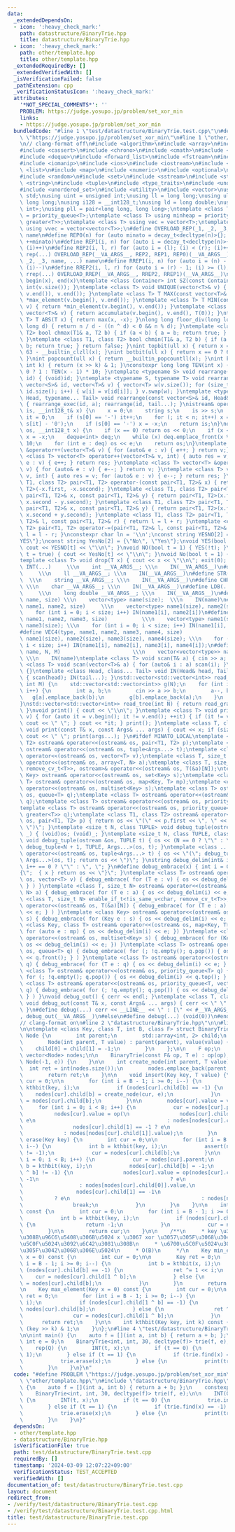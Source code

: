 ```yaml
---
data:
  _extendedDependsOn:
  - icon: ':heavy_check_mark:'
    path: datastructure/BinaryTrie.hpp
    title: datastructure/BinaryTrie.hpp
  - icon: ':heavy_check_mark:'
    path: other/template.hpp
    title: other/template.hpp
  _extendedRequiredBy: []
  _extendedVerifiedWith: []
  _isVerificationFailed: false
  _pathExtension: cpp
  _verificationStatusIcon: ':heavy_check_mark:'
  attributes:
    '*NOT_SPECIAL_COMMENTS*': ''
    PROBLEM: https://judge.yosupo.jp/problem/set_xor_min
    links:
    - https://judge.yosupo.jp/problem/set_xor_min
  bundledCode: "#line 1 \"test/datastructure/BinaryTrie.test.cpp\"\n#define PROBLEM\
    \ \"https://judge.yosupo.jp/problem/set_xor_min\"\n#line 1 \"other/template.hpp\"\
    \n// clang-format off\n#include <algorithm>\n#include <array>\n#include <bitset>\n\
    #include <cassert>\n#include <chrono>\n#include <cmath>\n#include <complex>\n\
    #include <deque>\n#include <forward_list>\n#include <fstream>\n#include <functional>\n\
    #include <iomanip>\n#include <ios>\n#include <iostream>\n#include <limits>\n#include\
    \ <list>\n#include <map>\n#include <numeric>\n#include <optional>\n#include <queue>\n\
    #include <random>\n#include <set>\n#include <sstream>\n#include <stack>\n#include\
    \ <string>\n#include <tuple>\n#include <type_traits>\n#include <unordered_map>\n\
    #include <unordered_set>\n#include <utility>\n#include <vector>\nusing namespace\
    \ std;\nusing uint = unsigned int;\nusing ll = long long;\nusing ull = unsigned\
    \ long long;\nusing i128 = __int128_t;\nusing ld = long double;\nusing pii = pair<int,\
    \ int>;\nusing pll = pair<long long, long long>;\ntemplate <class T> using maxheap\
    \ = priority_queue<T>;\ntemplate <class T> using minheap = priority_queue<T, vector<T>,\
    \ greater<T>>;\ntemplate <class T> using vec = vector<T>;\ntemplate <class T>\
    \ using vvec = vector<vector<T>>;\n#define OVERLOAD_REP(_1, _2, _3, name, ...)\
    \ name\n#define REP0(n) for (auto minato = decay_t<decltype(n)>{}; minato < (n);\
    \ ++minato)\n#define REP1(i, n) for (auto i = decay_t<decltype(n)>{}; (i) < (n);\
    \ (i)++)\n#define REP2(i, l, r) for (auto i = (l); (i) < (r); (i)++)\n#define\
    \ rep(...) OVERLOAD_REP(__VA_ARGS__, REP2, REP1, REP0)(__VA_ARGS__)\n#define OVERLOAD_RREP(_1,\
    \ _2, _3, name, ...) name\n#define RREP1(i, n) for (auto i = (n) - 1; (i) >= decay_t<decltype(n)>{};\
    \ (i)--)\n#define RREP2(i, l, r) for (auto i = (r) - 1; (i) >= (l); (i)--)\n#define\
    \ rrep(...) OVERLOAD_RREP(__VA_ARGS__, RREP2, RREP1)(__VA_ARGS__)\n#define ALL(x)\
    \ begin(x), end(x)\ntemplate <class Container> int SZ(const Container& v) { return\
    \ int(v.size()); }\ntemplate <class T> void UNIQUE(vector<T>& v) { v.erase(unique(v.begin(),\
    \ v.end()), v.end()); }\ntemplate <class T> T MAX(const vector<T>& v) { return\
    \ *max_element(v.begin(), v.end()); }\ntemplate <class T> T MIN(const vector<T>&\
    \ v) { return *min_element(v.begin(), v.end()); }\ntemplate <class T> T SUM(const\
    \ vector<T>& v) { return accumulate(v.begin(), v.end(), T(0)); }\ntemplate <class\
    \ T> T ABS(T x) { return max(x, -x); }\nlong long floor_div(long long n, long\
    \ long d) { return n / d - ((n ^ d) < 0 && n % d); }\ntemplate <class T1, class\
    \ T2> bool chmax(T1& a, T2 b) { if (a < b) { a = b; return true; } return false;\
    \ }\ntemplate <class T1, class T2> bool chmin(T1& a, T2 b) { if (a > b) { a =\
    \ b; return true; } return false; }\nint topbit(ull x) { return x == 0 ? -1 :\
    \ 63 - __builtin_clzll(x); }\nint botbit(ull x) { return x == 0 ? 64 : __builtin_ctzll(x);\
    \ }\nint popcount(ull x) { return __builtin_popcountll(x); }\nint kthbit(ull x,\
    \ int k) { return (x >> k) & 1; }\nconstexpr long long TEN(int x) { return x ==\
    \ 0 ? 1 : TEN(x - 1) * 10; }\ntemplate <typename S> void rearrange(const vector<S>&\
    \ id) { (void)id; }\ntemplate <typename S, typename T> void rearrange_exec(const\
    \ vector<S>& id, vector<T>& v) { vector<T> w(v.size()); for (size_t i = 0; i <\
    \ id.size(); i++) { w[i] = v[id[i]]; } v.swap(w); }\ntemplate <typename S, typename\
    \ Head, typename... Tail> void rearrange(const vector<S>& id, Head& a, Tail& ...tail)\
    \ { rearrange_exec(id, a); rearrange(id, tail...); }\nistream& operator>>(istream&\
    \ is, __int128_t& x) {\n    x = 0;\n    string s;\n    is >> s;\n    int n = int(s.size()),\
    \ it = 0;\n    if (s[0] == '-') it++;\n    for (; it < n; it++) x = (x * 10 +\
    \ s[it] - '0');\n    if (s[0] == '-') x = -x;\n    return is;\n}\nostream& operator<<(ostream&\
    \ os, __int128_t x) {\n    if (x == 0) return os << 0;\n    if (x < 0) os << '-',\
    \ x = -x;\n    deque<int> deq;\n    while (x) deq.emplace_front(x % 10), x /=\
    \ 10;\n    for (int e : deq) os << e;\n    return os;\n}\ntemplate <class T> vector<T>\
    \ &operator++(vector<T>& v) { for (auto& e : v) { e++; } return v;} \ntemplate\
    \ <class T> vector<T> operator++(vector<T>& v, int) { auto res = v; for (auto&\
    \ e : v) { e++; } return res; }\ntemplate <class T> vector<T> &operator--(vector<T>&\
    \ v) { for (auto& e : v) { e--; } return v; }\ntemplate <class T> vector<T> operator--(vector<T>&\
    \ v, int) { auto res = v; for (auto& e : v) { e--; } return res; }\ntemplate <class\
    \ T1, class T2> pair<T1, T2> operator-(const pair<T1, T2>& x) { return pair<T1,\
    \ T2>(-x.first, -x.second); }\ntemplate <class T1, class T2> pair<T1, T2> operator-(const\
    \ pair<T1, T2>& x, const pair<T1, T2>& y) { return pair<T1, T2>(x.first - y.first,\
    \ x.second - y.second); }\ntemplate <class T1, class T2> pair<T1, T2> operator+(const\
    \ pair<T1, T2>& x, const pair<T1, T2>& y) { return pair<T1, T2>(x.first + y.first,\
    \ x.second + y.second); }\ntemplate <class T1, class T2> pair<T1, T2> operator+=(pair<T1,\
    \ T2>& l, const pair<T1, T2>& r) { return l = l + r; }\ntemplate <class T1, class\
    \ T2> pair<T1, T2> operator-=(pair<T1, T2>& l, const pair<T1, T2>& r) { return\
    \ l = l - r; }\nconstexpr char ln = '\\n';\nconst string YESNO[2] = {\"NO\", \"\
    YES\"};\nconst string YesNo[2] = {\"No\", \"Yes\"};\nvoid YES(bool t = true) {\
    \ cout << YESNO[t] << \"\\n\"; }\nvoid NO(bool t = 1) { YES(!t); }\nvoid Yes(bool\
    \ t = true) { cout << YesNo[t] << \"\\n\"; }\nvoid No(bool t = 1) { Yes(!t); }\n\
    template <class T> void drop(T x) { cout << x << \"\\n\"; exit(0); }\n#define\
    \ INT(...)     \\\n    int __VA_ARGS__; \\\n    IN(__VA_ARGS__)\n#define LL(...)\
    \     \\\n    ll __VA_ARGS__; \\\n    IN(__VA_ARGS__)\n#define STR(...)      \
    \  \\\n    string __VA_ARGS__; \\\n    IN(__VA_ARGS__)\n#define CHR(...)     \
    \ \\\n    char __VA_ARGS__; \\\n    IN(__VA_ARGS__)\n#define LDB(...)        \
    \     \\\n    long double __VA_ARGS__; \\\n    IN(__VA_ARGS__)\n#define VEC(type,\
    \ name, size) \\\n    vector<type> name(size);  \\\n    IN(name)\n#define VEC2(type,\
    \ name1, name2, size)     \\\n    vector<type> name1(size), name2(size); \\\n\
    \    for (int i = 0; i < size; i++) IN(name1[i], name2[i])\n#define VEC3(type,\
    \ name1, name2, name3, size)           \\\n    vector<type> name1(size), name2(size),\
    \ name3(size); \\\n    for (int i = 0; i < size; i++) IN(name1[i], name2[i], name3[i])\n\
    #define VEC4(type, name1, name2, name3, name4, size)                 \\\n    vector<type>\
    \ name1(size), name2(size), name3(size), name4(size); \\\n    for (int i = 0;\
    \ i < size; i++) IN(name1[i], name2[i], name3[i], name4[i]);\n#define VV(type,\
    \ name, N, M)                       \\\n    vector<vector<type>> name(N, vector<type>(M));\
    \ \\\n    IN(name)\ntemplate <class T> void scan(T& a) { cin >> a; }\ntemplate\
    \ <class T> void scan(vector<T>& a) { for (auto& i : a) scan(i); }\nvoid IN()\
    \ {}\ntemplate <class Head, class... Tail> void IN(Head& head, Tail&... tail)\
    \ { scan(head); IN(tail...); }\nstd::vector<std::vector<int>> read_graph(int N,\
    \ int M) {\n    std::vector<std::vector<int>> g(N);\n    for (int i = 0; i < M;\
    \ i++) {\n        int a, b;\n        cin >> a >> b;\n        a--, b--;\n     \
    \   g[a].emplace_back(b);\n        g[b].emplace_back(a);\n    }\n    return g;\n\
    }\nstd::vector<std::vector<int>> read_tree(int N) { return read_graph(N, N - 1);\
    \ }\nvoid print() { cout << \"\\n\"; }\ntemplate <class T> void print(const vector<T>&\
    \ v) { for (auto it = v.begin(); it != v.end(); ++it) { if (it != v.begin()) {\
    \ cout << \" \"; } cout << *it; } print(); }\ntemplate <class T, class... Args>\
    \ void print(const T& x, const Args& ... args) { cout << x; if (sizeof...(Args))\
    \ cout << \" \"; print(args...); }\n#ifdef MINATO_LOCAL\ntemplate <class T1, class\
    \ T2> ostream& operator<<(ostream& os, pair<T1, T2> p);\ntemplate <class ...Args>\
    \ ostream& operator<<(ostream& os, tuple<Args...> t);\ntemplate <class T> ostream&\
    \ operator<<(ostream& os, vector<T> v);\ntemplate <class T, size_t N> ostream&\
    \ operator<<(ostream& os, array<T, N> a);\ntemplate <class T, size_t N> enable_if_t<!is_same_v<char,\
    \ remove_cv_t<T>>, ostream>& operator<<(ostream& os, T(&a)[N]);\ntemplate <class\
    \ Key> ostream& operator<<(ostream& os, set<Key> s);\ntemplate <class Key, class\
    \ T> ostream& operator<<(ostream& os, map<Key, T> mp);\ntemplate <class Key> ostream&\
    \ operator<<(ostream& os, multiset<Key> s);\ntemplate <class T> ostream& operator<<(ostream&\
    \ os, queue<T> q);\ntemplate <class T> ostream& operator<<(ostream& os, deque<T>\
    \ q);\ntemplate <class T> ostream& operator<<(ostream& os, priority_queue<T> q);\n\
    template <class T> ostream& operator<<(ostream& os, priority_queue<T, vector<T>,\
    \ greater<T>> q);\ntemplate <class T1, class T2> ostream& operator<<(ostream&\
    \ os, pair<T1, T2> p) { return os << \"(\" << p.first << \", \" << p.second <<\
    \ \")\"; }\ntemplate <size_t N, class TUPLE> void debug_tuple(ostream& os, TUPLE\
    \ _) { (void)os; (void)_; }\ntemplate <size_t N, class TUPLE, class T, class ...Args>\
    \ void debug_tuple(ostream &os, TUPLE t) { os << (N == 0 ? \"\" : \", \") << get<N>(t);\
    \ debug_tuple<N + 1, TUPLE, Args...>(os, t); }\ntemplate <class ...Args> ostream&\
    \ operator<<(ostream& os, tuple<Args...> t) { os << \"(\"; debug_tuple<0, tuple<Args...>,\
    \ Args...>(os, t); return os << \")\"; }\nstring debug_delim(int& i) { return\
    \ i++ == 0 ? \"\" : \", \"; }\n#define debug_embrace(x) { int i = 0; os << \"\
    {\";  { x } return os << \"}\"; }\ntemplate <class T> ostream& operator<<(ostream&\
    \ os, vector<T> v) { debug_embrace( for (T e : v) { os << debug_delim(i) << e;\
    \ } ) }\ntemplate <class T, size_t N> ostream& operator<<(ostream& os, array<T,\
    \ N> a) { debug_embrace( for (T e : a) { os << debug_delim(i) << e; } ) }\ntemplate\
    \ <class T, size_t N> enable_if_t<!is_same_v<char, remove_cv_t<T>>, ostream>&\
    \ operator<<(ostream& os, T(&a)[N]) { debug_embrace( for (T e : a) { os << debug_delim(i)\
    \ << e; } ) }\ntemplate <class Key> ostream& operator<<(ostream& os, set<Key>\
    \ s) { debug_embrace( for (Key e : s) { os << debug_delim(i) << e; }) }\ntemplate\
    \ <class Key, class T> ostream& operator<<(ostream& os, map<Key, T> mp) { debug_embrace(\
    \ for (auto e : mp) { os << debug_delim(i) << e; }) }\ntemplate <class Key> ostream&\
    \ operator<<(ostream& os, multiset<Key> s) { debug_embrace( for (Key e : s) {\
    \ os << debug_delim(i) << e; }) }\ntemplate <class T> ostream& operator<<(ostream&\
    \ os, queue<T> q) { debug_embrace( for (; !q.empty(); q.pop()) { os << debug_delim(i)\
    \ << q.front(); } ) }\ntemplate <class T> ostream& operator<<(ostream& os, deque<T>\
    \ q) { debug_embrace( for (T e : q) { os << debug_delim(i) << e; } ) }\ntemplate\
    \ <class T> ostream& operator<<(ostream& os, priority_queue<T> q) { debug_embrace(\
    \ for (; !q.empty(); q.pop()) { os << debug_delim(i) << q.top(); } ) }\ntemplate\
    \ <class T> ostream& operator<<(ostream& os, priority_queue<T, vector<T>, greater<T>>\
    \ q) { debug_embrace( for (; !q.empty(); q.pop()) { os << debug_delim(i) << q.top();\
    \ } ) }\nvoid debug_out() { cerr << endl; }\ntemplate <class T, class... Args>\
    \ void debug_out(const T& x, const Args& ... args) { cerr << \" \" << x; debug_out(args...);\
    \ }\n#define debug(...) cerr << __LINE__ << \" : [\" << #__VA_ARGS__ << \"] =\"\
    , debug_out(__VA_ARGS__)\n#else\n#define debug(...) (void(0))\n#endif\n///////////////////////////////////////////////////////////////////////////////////////////////////////////////////////////////////////////////////////////////////////////////////////////\n\
    // clang-format on\n#line 2 \"datastructure/BinaryTrie.hpp\"\n\n#line 6 \"datastructure/BinaryTrie.hpp\"\
    \n\ntemplate <class Key, class T, int B, class F> struct BinaryTrie {\n    struct\
    \ Node {\n        int parent;\n        std::array<int, 2> child;\n        T value;\n\
    \        Node(int parent, T value) : parent(parent), value(value) {\n        \
    \    child[0] = child[1] = -1;\n        }\n    };\n\n    F op;\n    T e;\n   \
    \ vector<Node> nodes;\n\n    BinaryTrie(const F& op, T e) : op(op), e(e), nodes(1,\
    \ Node(-1, e)) {\n    }\n\n    int create_node(int parent, T value) {\n      \
    \  int ret = int(nodes.size());\n        nodes.emplace_back(parent, value);\n\
    \        return ret;\n    }\n\n    void insert(Key key, T value) {\n        int\
    \ cur = 0;\n\n        for (int i = B - 1; i >= 0; i--) {\n            int b =\
    \ kthbit(key, i);\n            if (nodes[cur].child[b] == -1) {\n            \
    \    nodes[cur].child[b] = create_node(cur, e);\n            }\n            cur\
    \ = nodes[cur].child[b];\n        }\n\n        nodes[cur].value = value;\n   \
    \     for (int i = 0; i < B; i++) {\n            cur = nodes[cur].parent;\n  \
    \          nodes[cur].value = op(\n                nodes[cur].child[0] == -1 ?\
    \ e\n                                          : nodes[nodes[cur].child[0]].value,\n\
    \                nodes[cur].child[1] == -1 ? e\n                             \
    \             : nodes[nodes[cur].child[1]].value);\n        }\n    }\n\n    void\
    \ erase(Key key) {\n        int cur = 0;\n\n        for (int i = B - 1; i >= 0;\
    \ i--) {\n            int b = kthbit(key, i);\n            assert(nodes[cur].child[b]\
    \ != -1);\n            cur = nodes[cur].child[b];\n        }\n\n        for (int\
    \ i = 0; i < B; i++) {\n            cur = nodes[cur].parent;\n            int\
    \ b = kthbit(key, i);\n            nodes[cur].child[b] = -1;\n            if (nodes[cur].child[1\
    \ ^ b] != -1) {\n                nodes[cur].value = op(nodes[cur].child[0] ==\
    \ -1\n                                          ? e\n                        \
    \                  : nodes[nodes[cur].child[0]].value,\n                     \
    \                 nodes[cur].child[1] == -1\n                                \
    \          ? e\n                                          : nodes[nodes[cur].child[1]].value);\n\
    \                break;\n            }\n        }\n    }\n\n    int find(Key key)\
    \ const {\n        int cur = 0;\n        for (int i = B - 1; i >= 0; i--) {\n\
    \            int b = kthbit(key, i);\n            if (nodes[cur].child[b] == -1)\
    \ {\n                return -1;\n            }\n            cur = nodes[cur].child[b];\n\
    \        }\n\n        return cur;\n    }\n\n    /**\n     * key \u304B\u3089\u306A\
    \u308B\u96C6\u5408\u306B\u5024 x \u3067 xor \u3057\u305F\u3068\u304D\u306E\u6700\
    \u5C0F\u5024\u3092\u6C42\u3081\u308B\n     * \u6700\u5C0F\u5024\u306F xor \u3057\
    \u305F\u3042\u3068\u306E\u5024\n     * O(B)\n     */\n    Key min_element(Key\
    \ x = 0) const {\n        int cur = 0;\n\n        Key ret = 0;\n        for (int\
    \ i = B - 1; i >= 0; i--) {\n            int b = kthbit(x, i);\n            if\
    \ (nodes[cur].child[b] == -1) {\n                ret ^= 1 << i;\n            \
    \    cur = nodes[cur].child[1 ^ b];\n            } else {\n                cur\
    \ = nodes[cur].child[b];\n            }\n        }\n        return ret;\n    }\n\
    \n    Key max_element(Key x = 0) const {\n        int cur = 0;\n\n        Key\
    \ ret = 0;\n        for (int i = B - 1; i >= 0; i--) {\n            int b = kthbit(x,\
    \ i);\n            if (nodes[cur].child[1 ^ b] == -1) {\n                cur =\
    \ nodes[cur].child[b];\n            } else {\n                ret ^= 1 << i;\n\
    \                cur = nodes[cur].child[1 ^ b];\n            }\n        }\n  \
    \      return ret;\n    }\n\n    int kthbit(Key key, int k) const {\n        return\
    \ (key >> k) & 1;\n    }\n};\n#line 4 \"test/datastructure/BinaryTrie.test.cpp\"\
    \n\nint main() {\n    auto f = [](int a, int b) { return a + b; };\n    constexpr\
    \ int e = 0;\n    BinaryTrie<int, int, 30, decltype(f)> trie(f, e);\n\n    INT(Q);\n\
    \    rep(Q) {\n        INT(t, x);\n        if (t == 0) {\n            trie.insert(x,\
    \ 1);\n        } else if (t == 1) {\n            if (trie.find(x) == -1) continue;\n\
    \            trie.erase(x);\n        } else {\n            print(trie.min_element(x));\n\
    \        }\n    }\n}\n"
  code: "#define PROBLEM \"https://judge.yosupo.jp/problem/set_xor_min\"\n#include\
    \ \"other/template.hpp\"\n#include \"datastructure/BinaryTrie.hpp\"\n\nint main()\
    \ {\n    auto f = [](int a, int b) { return a + b; };\n    constexpr int e = 0;\n\
    \    BinaryTrie<int, int, 30, decltype(f)> trie(f, e);\n\n    INT(Q);\n    rep(Q)\
    \ {\n        INT(t, x);\n        if (t == 0) {\n            trie.insert(x, 1);\n\
    \        } else if (t == 1) {\n            if (trie.find(x) == -1) continue;\n\
    \            trie.erase(x);\n        } else {\n            print(trie.min_element(x));\n\
    \        }\n    }\n}"
  dependsOn:
  - other/template.hpp
  - datastructure/BinaryTrie.hpp
  isVerificationFile: true
  path: test/datastructure/BinaryTrie.test.cpp
  requiredBy: []
  timestamp: '2024-03-09 12:07:22+09:00'
  verificationStatus: TEST_ACCEPTED
  verifiedWith: []
documentation_of: test/datastructure/BinaryTrie.test.cpp
layout: document
redirect_from:
- /verify/test/datastructure/BinaryTrie.test.cpp
- /verify/test/datastructure/BinaryTrie.test.cpp.html
title: test/datastructure/BinaryTrie.test.cpp
---
```

